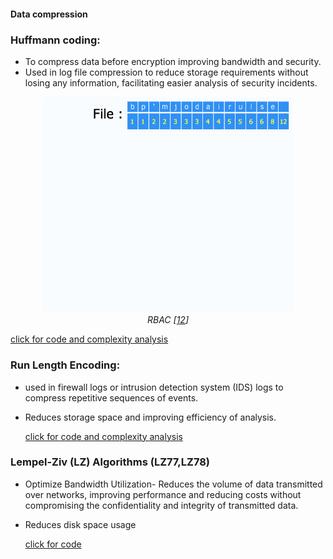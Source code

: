 #### Data compression

### Huffmann coding:

- To compress data before encryption improving bandwidth and security.
- Used in log file compression to reduce storage requirements without losing any information, facilitating easier analysis of security incidents.

<p align="center">
  <img src="../images/huffmann_coding.gif" alt="Merkle Tree Image" style="width: 400px;">
  <br>
  <em>RBAC [<a href="https://www.writework.com/essay/huffman-coding-sychronized-multimedia-integration-language">12</a>]</em>
</p>

[click for code and complexity analysis](../codes/Huffmann_coding.md)

### Run Length Encoding:

- used in firewall logs or intrusion detection system (IDS) logs to compress repetitive sequences of events.
- Reduces storage space and improving efficiency of analysis.

  [click for code and complexity analysis](../codes/RLE.md)

### Lempel-Ziv (LZ) Algorithms (LZ77,LZ78)

- Optimize Bandwidth Utilization- Reduces the volume of data transmitted over networks, improving performance and reducing costs without compromising the confidentiality and integrity of transmitted data.
- Reduces disk space usage

  [click for code](../codes/lz.md)
